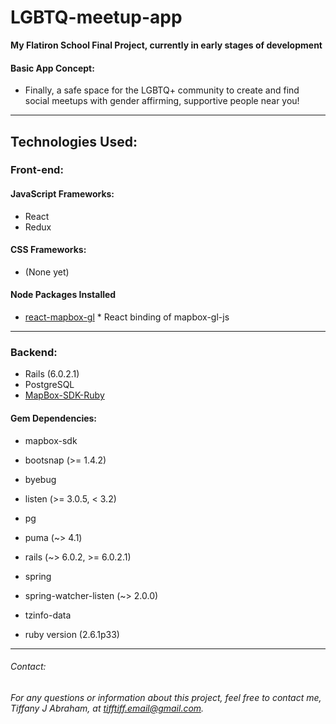 # LGBTQ-meetup-app
 **My Flatiron School Final Project, currently in early stages of development**
 


 #### Basic App Concept:
  * Finally, a safe space for the LGBTQ+ community to create and find social meetups with gender affirming, supportive people near you!
  
---
## Technologies Used: 
### Front-end:
#### JavaScript Frameworks:
* React
* Redux
#### CSS Frameworks:
* (None yet)
 
#### Node Packages Installed
* [react-mapbox-gl](https://alex3165.github.io/react-mapbox-gl/)
      * React binding of mapbox-gl-js
---
### Backend:
* Rails (6.0.2.1)
* PostgreSQL
* [MapBox-SDK-Ruby](https://github.com/mapbox/mapbox-sdk-rb)

#### Gem Dependencies:
  * mapbox-sdk
  * bootsnap (>= 1.4.2)
 * byebug
  * listen (>= 3.0.5, < 3.2)
 *  pg
 *  puma (~> 4.1)
  * rails (~> 6.0.2, >= 6.0.2.1)
 *  spring
  * spring-watcher-listen (~> 2.0.0)
  * tzinfo-data
  
  *  ruby version (2.6.1p33)
----
###### Contact:
###### For any questions or information about this project, feel free to contact me, Tiffany J Abraham, at tifftiff.email@gmail.com.